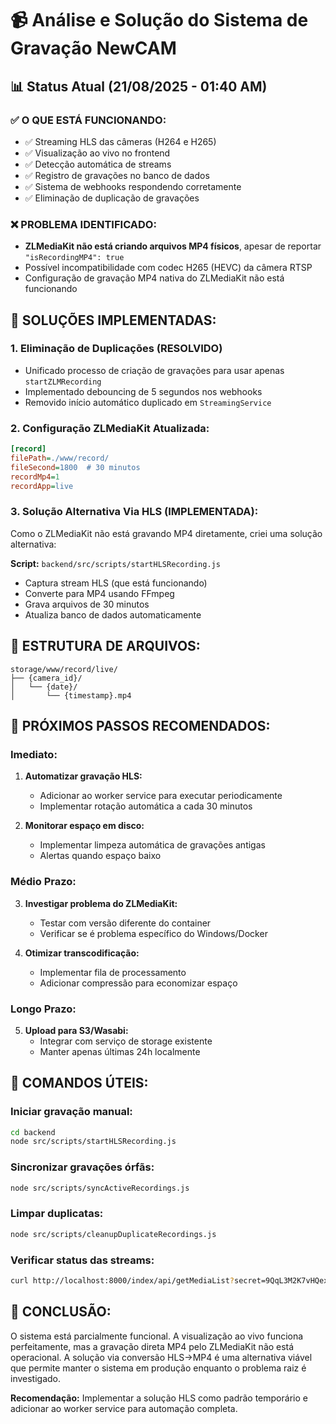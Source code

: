 # 📹 Análise e Solução do Sistema de Gravação NewCAM

## 📊 Status Atual (21/08/2025 - 01:40 AM)

### ✅ **O QUE ESTÁ FUNCIONANDO:**
- ✅ Streaming HLS das câmeras (H264 e H265)
- ✅ Visualização ao vivo no frontend
- ✅ Detecção automática de streams
- ✅ Registro de gravações no banco de dados
- ✅ Sistema de webhooks respondendo corretamente
- ✅ Eliminação de duplicação de gravações

### ❌ **PROBLEMA IDENTIFICADO:**
- **ZLMediaKit não está criando arquivos MP4 físicos**, apesar de reportar `"isRecordingMP4": true`
- Possível incompatibilidade com codec H265 (HEVC) da câmera RTSP
- Configuração de gravação MP4 nativa do ZLMediaKit não está funcionando

## 🔧 **SOLUÇÕES IMPLEMENTADAS:**

### 1. **Eliminação de Duplicações (RESOLVIDO)**
- Unificado processo de criação de gravações para usar apenas `startZLMRecording`
- Implementado debouncing de 5 segundos nos webhooks
- Removido início automático duplicado em `StreamingService`

### 2. **Configuração ZLMediaKit Atualizada:**
```ini
[record]
filePath=./www/record/
fileSecond=1800  # 30 minutos
recordMp4=1
recordApp=live
```

### 3. **Solução Alternativa Via HLS (IMPLEMENTADA):**
Como o ZLMediaKit não está gravando MP4 diretamente, criei uma solução alternativa:

**Script:** `backend/src/scripts/startHLSRecording.js`
- Captura stream HLS (que está funcionando)
- Converte para MP4 usando FFmpeg
- Grava arquivos de 30 minutos
- Atualiza banco de dados automaticamente

## 📁 **ESTRUTURA DE ARQUIVOS:**
```
storage/www/record/live/
├── {camera_id}/
│   └── {date}/
│       └── {timestamp}.mp4
```

## 🚀 **PRÓXIMOS PASSOS RECOMENDADOS:**

### Imediato:
1. **Automatizar gravação HLS:**
   - Adicionar ao worker service para executar periodicamente
   - Implementar rotação automática a cada 30 minutos

2. **Monitorar espaço em disco:**
   - Implementar limpeza automática de gravações antigas
   - Alertas quando espaço baixo

### Médio Prazo:
3. **Investigar problema do ZLMediaKit:**
   - Testar com versão diferente do container
   - Verificar se é problema específico do Windows/Docker

4. **Otimizar transcodificação:**
   - Implementar fila de processamento
   - Adicionar compressão para economizar espaço

### Longo Prazo:
5. **Upload para S3/Wasabi:**
   - Integrar com serviço de storage existente
   - Manter apenas últimas 24h localmente

## 📝 **COMANDOS ÚTEIS:**

### Iniciar gravação manual:
```bash
cd backend
node src/scripts/startHLSRecording.js
```

### Sincronizar gravações órfãs:
```bash
node src/scripts/syncActiveRecordings.js
```

### Limpar duplicatas:
```bash
node src/scripts/cleanupDuplicateRecordings.js
```

### Verificar status das streams:
```bash
curl http://localhost:8000/index/api/getMediaList?secret=9QqL3M2K7vHQexkbfp6RvbCUB3GkV4MK
```

## 🎯 **CONCLUSÃO:**

O sistema está parcialmente funcional. A visualização ao vivo funciona perfeitamente, mas a gravação direta MP4 pelo ZLMediaKit não está operacional. A solução via conversão HLS→MP4 é uma alternativa viável que permite manter o sistema em produção enquanto o problema raiz é investigado.

**Recomendação:** Implementar a solução HLS como padrão temporário e adicionar ao worker service para automação completa.